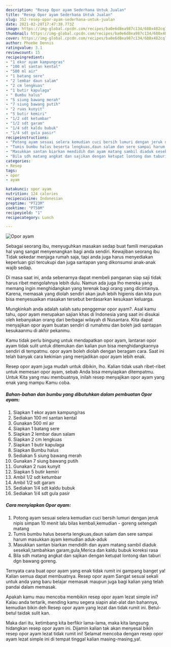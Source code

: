 ```yaml
---
description: "Resep Opor ayam Sederhana Untuk Jualan"
title: "Resep Opor ayam Sederhana Untuk Jualan"
slug: 352-resep-opor-ayam-sederhana-untuk-jualan
date: 2021-02-28T17:47:38.773Z
image: https://img-global.cpcdn.com/recipes/ba0e6d8ea987c134/680x482cq70/opor-ayam-foto-resep-utama.jpg
thumbnail: https://img-global.cpcdn.com/recipes/ba0e6d8ea987c134/680x482cq70/opor-ayam-foto-resep-utama.jpg
cover: https://img-global.cpcdn.com/recipes/ba0e6d8ea987c134/680x482cq70/opor-ayam-foto-resep-utama.jpg
author: Phoebe Dennis
ratingvalue: 3.1
reviewcount: 15
recipeingredient:
- "1 ekor ayam kampungras"
- "100 ml santan kental"
- "500 ml air"
- "1 batang sere"
- "2 lembar daun salam"
- "2 cm lengkuas"
- "1 butir kapulaga"
- " Bumbu halus"
- "5 siung bawang merah"
- "7 siung bawang putih"
- "2 ruas kunyit"
- "5 butir kemiri"
- "1/2 sdt ketumbar"
- "1/2 sdt garam"
- "1/4 sdt kaldu bubuk"
- "1/4 sdt gula pasir"
recipeinstructions:
- "Potong ayam sesuai selera kemudian cuci bersih lumuri dengan jeruk nipis simpan 10 menit lalu bilas kembali,kemudian  goreng setengah matang"
- "Tumis bumbu halus beserta lengkuas,daun salam dan sere sampai harum masukkan ayam kemudian aduk-aduk"
- "Masukkan santan biarkan mendidih dan ayam matang sambil diaduk sesekali,tambahkan garam,gula,Merica dan kaldu bubuk koreksi rasa"
- "Bila sdh matang angkat dan sajikan dengan ketupat lontong dan taburi dgn bawang goreng."
categories:
- Resep
tags:
- opor
- ayam

katakunci: opor ayam 
nutrition: 124 calories
recipecuisine: Indonesian
preptime: "PT23M"
cooktime: "PT50M"
recipeyield: "1"
recipecategory: Lunch

---
```



![Opor ayam](https://img-global.cpcdn.com/recipes/ba0e6d8ea987c134/680x482cq70/opor-ayam-foto-resep-utama.jpg)

Sebagai seorang ibu, menyuguhkan masakan sedap buat famili merupakan hal yang sangat menyenangkan bagi anda sendiri. Kewajiban seorang ibu Tidak sekedar menjaga rumah saja, tapi anda juga harus menyediakan keperluan gizi tercukupi dan juga santapan yang dikonsumsi anak-anak wajib sedap.

Di masa  saat ini, anda sebenarnya dapat membeli panganan siap saji tidak harus ribet mengolahnya lebih dulu. Namun ada juga lho mereka yang memang ingin menghidangkan yang terenak bagi orang yang dicintainya. Karena, memasak yang diolah sendiri akan jauh lebih higienis dan kita pun bisa menyesuaikan masakan tersebut berdasarkan kesukaan keluarga. 



Mungkinkah anda adalah salah satu penggemar opor ayam?. Asal kamu tahu, opor ayam merupakan sajian khas di Indonesia yang saat ini disukai oleh kebanyakan orang dari berbagai wilayah di Nusantara. Kita dapat menyajikan opor ayam buatan sendiri di rumahmu dan boleh jadi santapan kesukaanmu di akhir pekanmu.

Kamu tidak perlu bingung untuk mendapatkan opor ayam, lantaran opor ayam tidak sulit untuk ditemukan dan kalian pun bisa menghidangkannya sendiri di tempatmu. opor ayam boleh diolah dengan beragam cara. Saat ini telah banyak cara kekinian yang menjadikan opor ayam lebih enak.

Resep opor ayam juga mudah untuk dibikin, lho. Kalian tidak usah ribet-ribet untuk memesan opor ayam, sebab Anda bisa menyiapkan ditempatmu. Untuk Kita yang mau membuatnya, inilah resep menyajikan opor ayam yang enak yang mampu Kamu coba.

<!--inarticleads1-->

##### Bahan-bahan dan bumbu yang dibutuhkan dalam pembuatan Opor ayam:

1. Siapkan 1 ekor ayam kampung/ras
1. Sediakan 100 ml santan kental
1. Gunakan 500 ml air
1. Siapkan 1 batang sere
1. Siapkan 2 lembar daun salam
1. Siapkan 2 cm lengkuas
1. Siapkan 1 butir kapulaga
1. Siapkan  Bumbu halus
1. Sediakan 5 siung bawang merah
1. Gunakan 7 siung bawang putih
1. Gunakan 2 ruas kunyit
1. Siapkan 5 butir kemiri
1. Ambil 1/2 sdt ketumbar
1. Ambil 1/2 sdt garam
1. Sediakan 1/4 sdt kaldu bubuk
1. Sediakan 1/4 sdt gula pasir




<!--inarticleads2-->

##### Cara menyiapkan Opor ayam:

1. Potong ayam sesuai selera kemudian cuci bersih lumuri dengan jeruk nipis simpan 10 menit lalu bilas kembali,kemudian -  goreng setengah matang
1. Tumis bumbu halus beserta lengkuas,daun salam dan sere sampai harum masukkan ayam kemudian aduk-aduk
1. Masukkan santan biarkan mendidih dan ayam matang sambil diaduk sesekali,tambahkan garam,gula,Merica dan kaldu bubuk koreksi rasa
1. Bila sdh matang angkat dan sajikan dengan ketupat lontong dan taburi dgn bawang goreng.




Ternyata cara buat opor ayam yang enak tidak rumit ini gampang banget ya! Kalian semua dapat membuatnya. Resep opor ayam Sangat sesuai sekali untuk anda yang baru belajar memasak maupun juga bagi kalian yang telah pandai dalam memasak.

Apakah kamu mau mencoba membikin resep opor ayam lezat simple ini? Kalau anda tertarik, mending kamu segera siapin alat-alat dan bahannya, kemudian bikin deh Resep opor ayam yang lezat dan tidak rumit ini. Betul-betul taidak sulit kan. 

Maka dari itu, ketimbang kita berfikir lama-lama, maka kita langsung hidangkan resep opor ayam ini. Dijamin kalian tak akan menyesal bikin resep opor ayam lezat tidak rumit ini! Selamat mencoba dengan resep opor ayam lezat simple ini di tempat tinggal kalian masing-masing,ya!.

